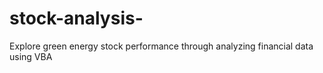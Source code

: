 # stock-analysis-
Explore green energy stock performance through analyzing financial data using VBA
